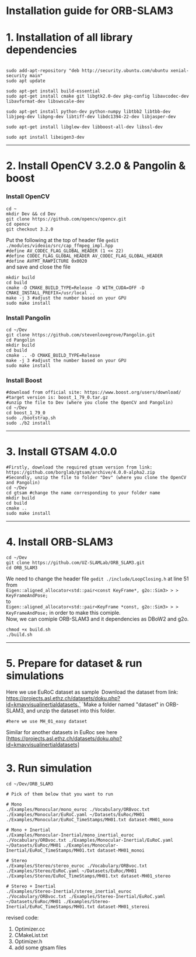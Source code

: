 # Installation guide for ORB-SLAM3
# 1. Installation of all library dependencies
```shell

sudo add-apt-repository "deb http://security.ubuntu.com/ubuntu xenial-security main"
sudo apt update

sudo apt-get install build-essential
sudo apt-get install cmake git libgtk2.0-dev pkg-config libavcodec-dev libavformat-dev libswscale-dev

sudo apt-get install python-dev python-numpy libtbb2 libtbb-dev libjpeg-dev libpng-dev libtiff-dev libdc1394-22-dev libjasper-dev

sudo apt-get install libglew-dev libboost-all-dev libssl-dev

sudo apt install libeigen3-dev

```
---

# 2. Install OpenCV 3.2.0 & Pangolin & boost
### Install OpenCV
```shell
cd ~
mkdir Dev && cd Dev
git clone https://github.com/opencv/opencv.git
cd opencv
git checkout 3.2.0
```
Put the following at the top of header file `gedit ./modules/videoio/src/cap_ffmpeg_impl.hpp`  
`#define AV_CODEC_FLAG_GLOBAL_HEADER (1 << 22)`  
`#define CODEC_FLAG_GLOBAL_HEADER AV_CODEC_FLAG_GLOBAL_HEADER`  
`#define AVFMT_RAWPICTURE 0x0020`  
and save and close the file
```shell
mkdir build
cd build
cmake -D CMAKE_BUILD_TYPE=Release -D WITH_CUDA=OFF -D CMAKE_INSTALL_PREFIX=/usr/local ..
make -j 3 #adjust the number based on your GPU
sudo make install
```

### Install Pangolin
```shell
cd ~/Dev
git clone https://github.com/stevenlovegrove/Pangolin.git
cd Pangolin 
mkdir build 
cd build 
cmake .. -D CMAKE_BUILD_TYPE=Release 
make -j 3 #adjust the number based on your GPU
sudo make install
```

### Install Boost
```shell
#download from official site: https://www.boost.org/users/download/
#target version is: boost_1_79_0.tar.gz
#unzip the file to Dev (where you clone the OpenCV and Pangolin)
cd ~/Dev
cd boost_1_79_0
sudo ./bootstrap.sh
sudo ./b2 install
```

---

# 3. Install GTSAM 4.0.0
```shell
#Firstly, download the required gtsam version from link: https://github.com/borglab/gtsam/archive/4.0.0-alpha2.zip
#Secondly, unzip the file to folder "Dev" (where you clone the OpenCV and Pangolin)
cd ~/Dev
cd gtsam #change the name corresponding to your folder name
mkdir build
cd build
cmake ..
sudo make install
```
---


# 4. Install ORB-SLAM3
```shell
cd ~/Dev
git clone https://github.com/UZ-SLAMLab/ORB_SLAM3.git 
cd ORB_SLAM3
```
We need to change the header file `gedit ./include/LoopClosing.h` at line 51  
from  
`Eigen::aligned_allocator<std::pair<const KeyFrame*, g2o::Sim3> > > KeyFrameAndPose;`  
to  
`Eigen::aligned_allocator<std::pair<KeyFrame *const, g2o::Sim3> > > KeyFrameAndPose;`
in order to make this comiple.  
Now, we can comiple ORB-SLAM3 and it dependencies as DBoW2 and g2o.  
```shell
chmod +x build.sh
./build.sh
```
---

# 5. Prepare for dataset & run simulations
Here we use EuRoC dataset as sample`
`Download the dataset from link: https://projects.asl.ethz.ch/datasets/doku.php?id=kmavvisualinertialdatasets.`
`Make a folder named "dataset" in ORB-SLAM3, and unzip the dataset into this folder.
```shell
#here we use MH_01_easy dataset
```
Similar for another datasets in EuRoc see here [https://projects.asl.ethz.ch/datasets/doku.php?id=kmavvisualinertialdatasets]


# 3. Run simulation 
```shell
cd ~/Dev/ORB_SLAM3

# Pick of them below that you want to run

# Mono
./Examples/Monocular/mono_euroc ./Vocabulary/ORBvoc.txt ./Examples/Monocular/EuRoC.yaml ~/Datasets/EuRoc/MH01 ./Examples/Monocular/EuRoC_TimeStamps/MH01.txt dataset-MH01_mono

# Mono + Inertial
./Examples/Monocular-Inertial/mono_inertial_euroc ./Vocabulary/ORBvoc.txt ./Examples/Monocular-Inertial/EuRoC.yaml ~/Datasets/EuRoc/MH01 ./Examples/Monocular-Inertial/EuRoC_TimeStamps/MH01.txt dataset-MH01_monoi

# Stereo
./Examples/Stereo/stereo_euroc ./Vocabulary/ORBvoc.txt ./Examples/Stereo/EuRoC.yaml ~/Datasets/EuRoc/MH01 ./Examples/Stereo/EuRoC_TimeStamps/MH01.txt dataset-MH01_stereo

# Stereo + Inertial
./Examples/Stereo-Inertial/stereo_inertial_euroc ./Vocabulary/ORBvoc.txt ./Examples/Stereo-Inertial/EuRoC.yaml ~/Datasets/EuRoc/MH01 ./Examples/Stereo-Inertial/EuRoC_TimeStamps/MH01.txt dataset-MH01_stereoi
```


revised code:
  1. Optimizer.cc
  2. CMakeList.txt
  3. Optimizer.h
  4. add some gtsam files
